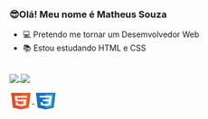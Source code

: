 ### 😎Olá! Meu nome é Matheus Souza
- 💻 Pretendo me tornar um Desemvolvedor Web
- 📚 Estou estudando HTML e CSS
##

<div>
  <a href="https://github.com/anuraghazra/github-readme-stats">
  <img height=180em align="center" src="https://github-readme-stats.vercel.app/api?username=matheusouzasilva&show_icons=true&theme=midnight-purple&include_all_commits=true&count_private=true"/>
  <img height=180em align="center" src="https://github-readme-stats.vercel.app/api/top-langs?username=matheusouzasilva&layout=compact&langs_count=8&card_width=320&theme=midnight-purple" />
</div>

<div style="display: inline_block"><br>
  <img align="center" alt="HTML" height="30" width="40" src="https://raw.githubusercontent.com/devicons/devicon/master/icons/html5/html5-original.svg">
  <img align="center" alt="CSS" height="30" width="40" src="https://raw.githubusercontent.com/devicons/devicon/master/icons/css3/css3-original.svg">
  <!--
  <img align="center" alt="Js" height="30" width="40" src="https://raw.githubusercontent.com/devicons/devicon/master/icons/javascript/javascript-plain.svg">        
  <img align="center" alt="Python" height="30" width="40" src="https://cdn.jsdelivr.net/gh/devicons/devicon/icons/python/python-original.svg"> 
  -->
</div>
